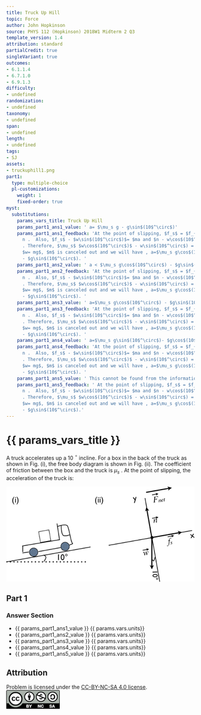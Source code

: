 ```yaml
---
title: Truck Up Hill
topic: Force
author: John Hopkinson
source: PHYS 112 (Hopkinson) 2018W1 Midterm 2 Q3
template_version: 1.4
attribution: standard
partialCredit: true
singleVariant: true
outcomes:
- 6.1.1.4
- 6.7.1.0
- 6.9.1.3
difficulty:
- undefined
randomization:
- undefined
taxonomy:
- undefined
span:
- undefined
length:
- undefined
tags:
- SJ
assets:
- truckuphill1.png
part1:
  type: multiple-choice
  pl-customizations:
    weight: 1
    fixed-order: true
myst:
  substitutions:
    params_vars_title: Truck Up Hill
    params_part1_ans1_value: ' a= $\mu_s g - g\sin$(10$^\circ$)'
    params_part1_ans1_feedback: 'At the point of slipping, $f_s$ = $f_{s\ max}$=$\mu_s$
      n .  Also, $f_s$ - $w\sin$(10$^\circ$)$= $ma and $n - w\cos$(10$^\circ$) = 0
      . Therefore, $\mu_s$ $w\cos$(10$^\circ$)$ - w\sin$(10$^\circ$) = $ma$ . Since
      $w= mg$, $m$ is canceled out and we will have , a=$\mu_s g\cos$(10$^\circ$)
      - $g\sin$(10$^\circ$). '
    params_part1_ans2_value: ' a < $\mu_s g\cos$(10$^\circ$) - $g\sin$(10$^\circ$)'
    params_part1_ans2_feedback: 'At the point of slipping, $f_s$ = $f_{s\ max}$=$\mu_s$
      n .  Also, $f_s$ - $w\sin$(10$^\circ$)$= $ma and $n - w\cos$(10$^\circ$) = 0
      . Therefore, $\mu_s$ $w\cos$(10$^\circ$)$ - w\sin$(10$^\circ$) = $ma$ . Since
      $w= mg$, $m$ is canceled out and we will have , a=$\mu_s g\cos$(10$^\circ$)
      - $g\sin$(10$^\circ$). '
    params_part1_ans3_value: ' a=$\mu_s g\cos$(10$^\circ$) - $g\sin$(10$^\circ$)'
    params_part1_ans3_feedback: 'At the point of slipping, $f_s$ = $f_{s\ max}$=$\mu_s$
      n .  Also, $f_s$ - $w\sin$(10$^\circ$)$= $ma and $n - w\cos$(10$^\circ$) = 0
      . Therefore, $\mu_s$ $w\cos$(10$^\circ$)$ - w\sin$(10$^\circ$) = $ma$ . Since
      $w= mg$, $m$ is canceled out and we will have , a=$\mu_s g\cos$(10$^\circ$)
      - $g\sin$(10$^\circ$). '
    params_part1_ans4_value: ' a=$\mu_s g\sin$(10$^\circ$)- $g\cos$(10$^\circ$) '
    params_part1_ans4_feedback: 'At the point of slipping, $f_s$ = $f_{s\ max}$=$\mu_s$
      n .  Also, $f_s$ - $w\sin$(10$^\circ$)$= $ma and $n - w\cos$(10$^\circ$) = 0
      . Therefore, $\mu_s$ $w\cos$(10$^\circ$)$ - w\sin$(10$^\circ$) = $ma$ . Since
      $w= mg$, $m$ is canceled out and we will have , a=$\mu_s g\cos$(10$^\circ$)
      - $g\sin$(10$^\circ$). '
    params_part1_ans5_value: ' This cannot be found from the information given.'
    params_part1_ans5_feedback: ' At the point of slipping, $f_s$ = $f_{s\ max}$=$\mu_s$
      n .  Also, $f_s$ - $w\sin$(10$^\circ$)$= $ma and $n - w\cos$(10$^\circ$) = 0
      . Therefore, $\mu_s$ $w\cos$(10$^\circ$)$ - w\sin$(10$^\circ$) = $ma$ . Since
      $w= mg$, $m$ is canceled out and we will have , a=$\mu_s g\cos$(10$^\circ$)
      - $g\sin$(10$^\circ$).'
---
```

# {{ params_vars_title }}
A truck accelerates up a 10  $^\circ$  incline. For a box in the back of the truck as shown in Fig. (i), the free body diagram is shown in Fig. (ii). The coefficient of friction between the box and the truck is $\mu_s$ . At the point of slipping, the acceleration of the truck is:

<img src="truckuphill1.png">

## Part 1

### Answer Section

- {{ params_part1_ans1_value }} {{ params.vars.units}}
- {{ params_part1_ans2_value }} {{ params.vars.units}}
- {{ params_part1_ans3_value }} {{ params.vars.units}}
- {{ params_part1_ans4_value }} {{ params.vars.units}}
- {{ params_part1_ans5_value }} {{ params.vars.units}}

## Attribution

Problem is licensed under the [CC-BY-NC-SA 4.0 license](https://creativecommons.org/licenses/by-nc-sa/4.0/).<br> ![The Creative Commons 4.0 license requiring attribution-BY, non-commercial-NC, and share-alike-SA license.](https://raw.githubusercontent.com/firasm/bits/master/by-nc-sa.png)
